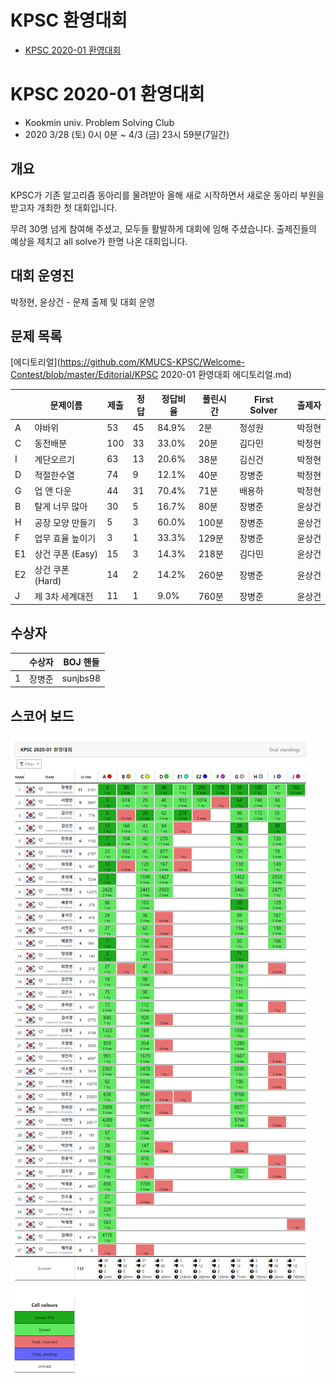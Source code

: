 # KPSC 환영대회

- [KPSC 2020-01 환영대회](#KPSC-2020-01-환영대회)



# KPSC 2020-01 환영대회

* Kookmin univ. Problem Solving Club
* 2020 3/28 (토) 0시 0분 ~ 4/3 (금) 23시 59분(7일간)



## 개요

KPSC가 기존 알고리즘 동아리를 물려받아 올해 새로 시작하면서 새로운 동아리 부원을 받고자 개최한 첫 대회입니다.

무려 30명 넘게 참여해 주셨고, 모두들 활발하게 대회에 임해 주셨습니다. 출제진들의 예상을 제치고 all solve가 한명 나온 대회입니다.



## 대회 운영진

박정현, 윤상건 - 문제 출제 및 대회 운영



## 문제 목록

[에디토리얼](https://github.com/KMUCS-KPSC/Welcome-Contest/blob/master/Editorial/KPSC 2020-01 환영대회 에디토리얼.md)

|    | 문제이름         | 제출 | 정답 | 정답비율 | 풀린시간 | First Solver | 출제자 |
|----|------------------|------|------|----------|----------|--------------|--------|
| A  | 야바위           | 53   | 45   | 84.9%    | 2분      | 정성원       | 박정현 |
| C  | 동전배분         | 100  | 33   | 33.0%    | 20분     | 김다민       | 박정현 |
| I  | 계단오르기       | 63   | 13   | 20.6%    | 38분     | 김신건       | 박정현 |
| D  | 적절한수열       | 74   | 9    | 12.1%    | 40분     | 장병준       | 박정현 |
| G  | 업 앤 다운       | 44   | 31   | 70.4%    | 71분     | 배용하       | 박정현 |
| B  | 탈게 너무 많아   | 30   | 5    | 16.7%    | 80분     | 장병준       | 윤상건 |
| H  | 공장 모양 만들기 | 5    | 3    | 60.0%    | 100분    | 장병준       | 윤상건 |
| F  | 업무 효율 높이기 | 3    | 1    | 33.3%    | 129분    | 장병준       | 윤상건 |
| E1 | 상건 쿠폰 (Easy) | 15   | 3    | 14.3%    | 218분    | 김다민       | 윤상건 |
| E2 | 상건 쿠폰 (Hard) | 14   | 2    | 14.2%    | 260분    | 장병준       | 윤상건 |
| J  | 제 3차 세계대전  | 11   | 1    | 9.0%     | 760분    | 장병준       | 윤상건 |



## 수상자

|   | 수상자 | BOJ 핸들 |
|---|--------|----------|
| 1 | 장병준 | sunjbs98 |



## 스코어 보드

![](./Scoreboard/scoreboard.png)